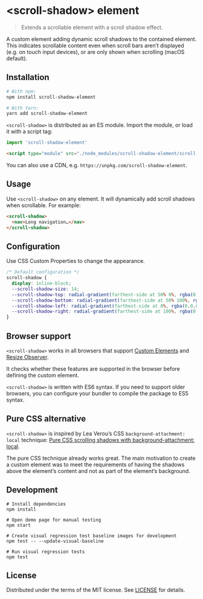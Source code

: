 # &lt;scroll-shadow&gt; element

> Extends a scrollable element with a scroll shadow effect.

A custom element adding dynamic scroll shadows to the contained element.
This indicates scrollable content even when scroll bars aren’t displayed
(e.g. on touch input devices), or are only shown when scrolling (macOS default).

## Installation

```bash
# With npm:
npm install scroll-shadow-element

# With Yarn:
yarn add scroll-shadow-element
```

`<scroll-shadow>` is distributed as an ES module. Import the module, or load it
with a script tag:

```js
import 'scroll-shadow-element'
```

```html
<script type="module" src="./node_modules/scroll-shadow-element/scroll-shadow-element.js"></script>
```

You can also use a CDN, e.g. `https://unpkg.com/scroll-shadow-element`.

## Usage

Use `<scroll-shadow>` on any element. It will dynamically add scroll
shadows when scrollable. For example:

```html
<scroll-shadow>
  <nav>Long navigation…</nav>
</scroll-shadow>
```

## Configuration

Use CSS Custom Properties to change the appearance.

```css
/* Default configuration */
scroll-shadow {
  display: inline-block;
  --scroll-shadow-size: 14;
  --scroll-shadow-top: radial-gradient(farthest-side at 50% 0%, rgba(0,0,0,.2), rgba(0,0,0,0));
  --scroll-shadow-bottom: radial-gradient(farthest-side at 50% 100%, rgba(0,0,0,.2), rgba(0,0,0,0));
  --scroll-shadow-left: radial-gradient(farthest-side at 0%, rgba(0,0,0,.2), rgba(0,0,0,0));
  --scroll-shadow-right: radial-gradient(farthest-side at 100%, rgba(0,0,0,.2), rgba(0,0,0,0));
}
```

## Browser support

`<scroll-shadow>` works in all browsers that support [Custom
Elements][custom-elementsv1] and [Resize Observer][resizeobserver].

It checks whether these features are supported in the browser before defining
the custom element.

`<scroll-shadow>` is written with ES6 syntax. If you need to support older
browsers, you can configure your bundler to compile the package to ES5 syntax.

## Pure CSS alternative

`<scroll-shadow>` is inspired by Lea Verou’s CSS `background-attachment: local`
technique: [Pure CSS scrolling shadows with background-attachment:
local][pure-css-alternative].

The pure CSS technique already works great. The main motivation to create a
custom element was to meet the requirements of having the shadows above the
element‘s content and not as part of the element‘s background.

## Development

```
# Install dependencies
npm install

# Open demo page for manual testing
npm start

# Create visual regression test baseline images for development
npm test -- --update-visual-baseline

# Run visual regression tests
npm test
```

## License

Distributed under the terms of the MIT license. See [LICENSE](LICENSE) for details.

[custom-elementsv1]: https://caniuse.com/custom-elementsv1
[resizeobserver]: https://caniuse.com/resizeobserver
[pure-css-alternative]: https://lea.verou.me/2012/04/background-attachment-local/
